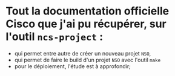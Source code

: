 # Tout la documentation officielle Cisco que j'ai pu récupérer, sur l'outil `ncs-project` :

* qui permet entre autre de créer un nouveau projet `NSO`, 
* qui permet de faire le build  d'un projet `NSO` avec l'outil `make`
* pour le déploiement, l'étude est à approfondir; 
